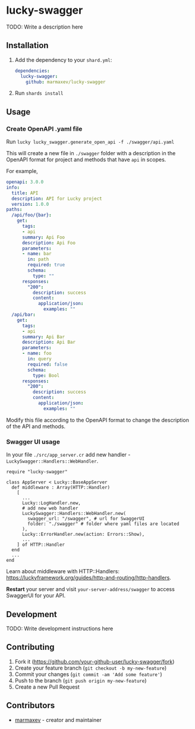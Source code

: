 # lucky-swagger

TODO: Write a description here

## Installation

1. Add the dependency to your `shard.yml`:

   ```yaml
   dependencies:
     lucky-swagger:
       github: marmaxev/lucky-swagger
   ```

2. Run `shards install`

## Usage

### Create OpenAPI .yaml file

Run `lucky lucky_swagger.generate_open_api -f ./swagger/api.yaml `

This will create a new file in `./swagger` folder with a description in the OpenAPI format for project and methods that have `api`  in scopes.

For example,

```yaml
openapi: 3.0.0
info:
  title: API
  description: API for Lucky project
  version: 1.0.0
paths:
  /api/foo/{bar}:
    get:
      tags:
      - api
      summary: Api Foo
      description: Api Foo
      parameters:
      - name: bar
        in: path
        required: true
        schema:
          type: ""
      responses:
        "200":
          description: success
          content:
            application/json:
              examples: ""
  /api/bar:
    get:
      tags:
      - api
      summary: Api Bar
      description: Api Bar
      parameters:
      - name: foo
        in: query
        required: false
        schema:
          type: Bool
      responses:
        "200":
          description: success
          content:
            application/json:
              examples: ""
```

Modify this file according to the OpenAPI format to change the description of the API and methods.

### Swagger UI usage

In your file `./src/app_server.cr` add new handler - `LuckySwagger::Handlers::WebHandler`.

```crystal
require "lucky-swagger"

class AppServer < Lucky::BaseAppServer
  def middleware : Array(HTTP::Handler)
    [
      ...
      Lucky::LogHandler.new,
      # add new web handler
      LuckySwagger::Handlers::WebHandler.new(
        swagger_url: "/swagger", # url for SwaggerUI
        folder: "./swagger" # folder where yaml files are located
      ), 
      Lucky::ErrorHandler.new(action: Errors::Show),
      ...
    ] of HTTP::Handler
  end
  ...
end
```

Learn about middleware with HTTP::Handlers: https://luckyframework.org/guides/http-and-routing/http-handlers.

**Restart** your server and visit `your-server-address/swagger` to access SwaggerUI for your API.

## Development

TODO: Write development instructions here

## Contributing

1. Fork it (<https://github.com/your-github-user/lucky-swagger/fork>)
2. Create your feature branch (`git checkout -b my-new-feature`)
3. Commit your changes (`git commit -am 'Add some feature'`)
4. Push to the branch (`git push origin my-new-feature`)
5. Create a new Pull Request

## Contributors

- [marmaxev](https://github.com/marmaxev) - creator and maintainer

